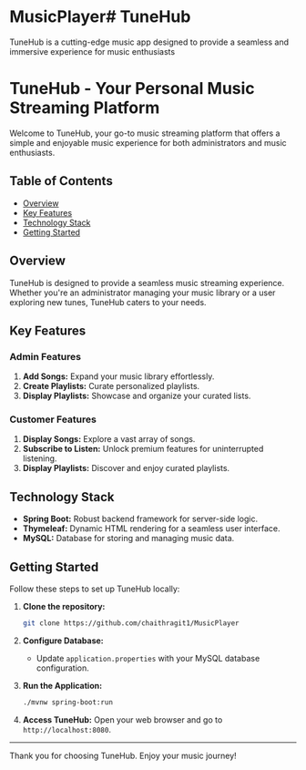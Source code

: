 # MusicPlayer# TuneHub
TuneHub is a cutting-edge music app designed to provide a seamless and immersive experience for music enthusiasts
# TuneHub - Your Personal Music Streaming Platform

Welcome to TuneHub, your go-to music streaming platform that offers a simple and enjoyable music experience for both administrators and music enthusiasts.

## Table of Contents
- [Overview](#overview)
- [Key Features](#key-features)
- [Technology Stack](#technology-stack)
- [Getting Started](#getting-started)
## Overview
TuneHub is designed to provide a seamless music streaming experience. Whether you're an administrator managing your music library or a user exploring new tunes, TuneHub caters to your needs.

## Key Features
### Admin Features
1. **Add Songs:** Expand your music library effortlessly.
2. **Create Playlists:** Curate personalized playlists.
3. **Display Playlists:** Showcase and organize your curated lists.

### Customer Features
1. **Display Songs:** Explore a vast array of songs.
2. **Subscribe to Listen:** Unlock premium features for uninterrupted listening.
3. **Display Playlists:** Discover and enjoy curated playlists.

## Technology Stack
- **Spring Boot:** Robust backend framework for server-side logic.
- **Thymeleaf:** Dynamic HTML rendering for a seamless user interface.
- **MySQL:** Database for storing and managing music data.

## Getting Started
Follow these steps to set up TuneHub locally:

1. **Clone the repository:**
    ```bash
    git clone https://github.com/chaithragit1/MusicPlayer
    ```

2. **Configure Database:**
    - Update `application.properties` with your MySQL database configuration.

3. **Run the Application:**
    ```bash
    ./mvnw spring-boot:run
    ```

4. **Access TuneHub:**
    Open your web browser and go to `http://localhost:8080`.


---

Thank you for choosing TuneHub. Enjoy your music journey!
